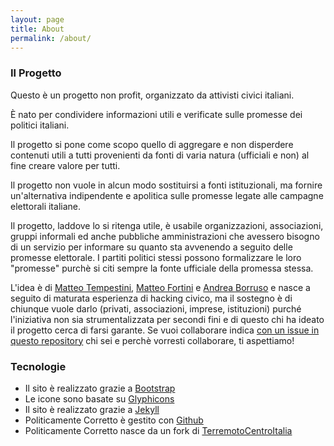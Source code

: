 ```yaml
---
layout: page
title: About
permalink: /about/
---
```


### Il Progetto


Questo è un progetto non profit, organizzato da attivisti civici italiani.

È nato per condividere informazioni utili e verificate sulle promesse dei politici italiani.

Il progetto si pone come scopo quello di aggregare e non disperdere contenuti utili a tutti provenienti da fonti di varia natura (ufficiali e non) al fine creare valore per tutti.

Il progetto non vuole in alcun modo sostituirsi a fonti istituzionali, ma fornire un'alternativa indipendente e apolitica sulle promesse legate alle campagne elettorali italiane.

Il progetto, laddove lo si ritenga utile, è usabile organizzazioni, associazioni, gruppi informali ed anche pubbliche amministrazioni che avessero bisogno di un servizio per informare su quanto sta avvenendo a seguito delle promesse elettorale. I partiti politici stessi possono formalizzare le loro "promesse" purchè si citi sempre la fonte ufficiale della promessa stessa.

L'idea è di [Matteo Tempestini](https://twitter.com/il_tempe), [Matteo Fortini](https://twitter.com/matt_fortini) e [Andrea Borruso](https://twitter.com/aborruso) e nasce a seguito di maturata esperienza di hacking civico, ma il sostegno è di chiunque vuole darlo (privati, associazioni, imprese, istituzioni) purché l'iniziativa non sia strumentalizzata per secondi fini e di questo chi ha ideato il progetto cerca di farsi garante. Se vuoi collaborare indica [con un issue in questo repository](https://github.com/HackForItaly/politicamentecorretto/issues/new) chi sei e perchè vorresti collaborare, ti aspettiamo!


### Tecnologie

- Il sito è realizzato grazie a [Bootstrap](http://getbootstrap.com/)
- Le icone sono basate su [Glyphicons](http://glyphicons.com)
- Il sito è realizzato grazie a [Jekyll](https://jekyllrb.com/)
- Politicamente Corretto è gestito con [Github](http://www.github.com)
- Politicamente Corretto nasce da un fork di [TerremotoCentroItalia](https://www.terremotocentroitalia.info)
